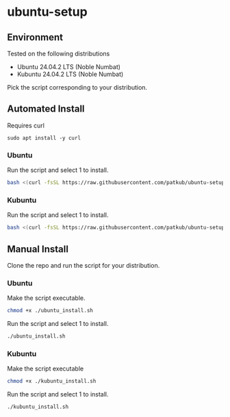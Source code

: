 # ubuntu-setup

## Environment

Tested on the following distributions
  - Ubuntu 24.04.2 LTS (Noble Numbat)
  - Kubuntu 24.04.2 LTS (Noble Numbat)

Pick the script corresponding to your distribution.

## Automated Install

Requires curl
```
sudo apt install -y curl
```

### Ubuntu

Run the script and select 1 to install.
```bash
bash <(curl -fsSL https://raw.githubusercontent.com/patkub/ubuntu-setup/refs/heads/noble/ubuntu_install.sh)
```

### Kubuntu

Run the script and select 1 to install.
```bash
bash <(curl -fsSL https://raw.githubusercontent.com/patkub/ubuntu-setup/refs/heads/noble/kubuntu_install.sh)
```

## Manual Install

Clone the repo and run the script for your distribution.

### Ubuntu

Make the script executable.
```bash
chmod +x ./ubuntu_install.sh
```

Run the script and select 1 to install.
```bash
./ubuntu_install.sh
```

### Kubuntu

Make the script executable
```bash
chmod +x ./kubuntu_install.sh
```

Run the script and select 1 to install.
```bash
./kubuntu_install.sh
```
